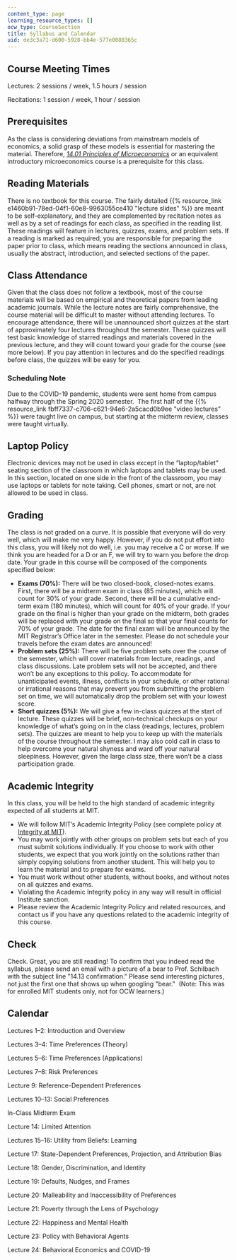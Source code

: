 ```yaml
---
content_type: page
learning_resource_types: []
ocw_type: CourseSection
title: Syllabus and Calendar
uid: de3c3a71-d600-5928-bb4e-577e0088365c
---
```


Course Meeting Times 
---------------------

Lectures: 2 sessions / week, 1.5 hours / session 

Recitations: 1 session / week, 1 hour / session

Prerequisites
-------------

As the class is considering deviations from mainstream models of economics, a solid grasp of these models is essential for mastering the material. Therefore, _[14.01 Principles of Microeconomics](/courses/14-01sc-principles-of-microeconomics-fall-2011)_ or an equivalent introductory microeconomics course is a prerequisite for this class. 

Reading Materials
-----------------

There is no textbook for this course. The fairly detailed {{% resource_link e1460b91-78ed-04f1-60e8-9963055ce410 "lecture slides" %}} are meant to be self-explanatory, and they are complemented by recitation notes as well as by a set of readings for each class, as specified in the reading list. These readings will feature in lectures, quizzes, exams, and problem sets. If a reading is marked as required, you are responsible for preparing the paper prior to class, which means reading the sections announced in class, usually the abstract, introduction, and selected sections of the paper.

Class Attendance
----------------

Given that the class does not follow a textbook, most of the course materials will be based on empirical and theoretical papers from leading academic journals. While the lecture notes are fairly comprehensive, the course material will be difficult to master without attending lectures. To encourage attendance, there will be unannounced short quizzes at the start of approximately four lectures throughout the semester. These quizzes will test basic knowledge of starred readings and materials covered in the previous lecture, and they will count toward your grade for the course (see more below). If you pay attention in lectures and do the specified readings before class, the quizzes will be easy for you.

### Scheduling Note

Due to the COVID-19 pandemic, students were sent home from campus halfway through the Spring 2020 semester.  The first half of the {{% resource_link fbff7337-c706-c621-94e6-2a5cacd0b9ee "video lectures" %}} were taught live on campus, but starting at the midterm review, classes were taught virtually.  

Laptop Policy
-------------

Electronic devices may not be used in class except in the “laptop/tablet” seating section of the classroom in which laptops and tablets may be used. In this section, located on one side in the front of the classroom, you may use laptops or tablets for note taking. Cell phones, smart or not, are not allowed to be used in class.

Grading
-------

The class is not graded on a curve. It is possible that everyone will do very well, which will make me very happy. However, if you do not put effort into this class, you will likely not do well, i.e. you may receive a C or worse. If we think you are headed for a D or an F, we will try to warn you before the drop date. Your grade in this course will be composed of the components specified below:

*   **Exams (70%):** There will be two closed-book, closed-notes exams. First, there will be a midterm exam in class (85 minutes), which will count for 30% of your grade. Second, there will be a cumulative end-term exam (180 minutes), which will count for 40% of your grade. If your grade on the final is higher than your grade on the midterm, both grades will be replaced with your grade on the final so that your final counts for 70% of your grade. The date for the final exam will be announced by the MIT Registrar’s Office later in the semester. Please do not schedule your travels before the exam dates are announced!
*   **Problem sets (25%):** There will be five problem sets over the course of the semester, which will cover materials from lecture, readings, and class discussions. Late problem sets will not be accepted, and there won’t be any exceptions to this policy. To accommodate for unanticipated events, illness, conflicts in your schedule, or other rational or irrational reasons that may prevent you from submitting the problem set on time, we will automatically drop the problem set with your lowest score.
*   **Short quizzes (5%):** We will give a few in-class quizzes at the start of lecture. These quizzes will be brief, non-technical checkups on your knowledge of what’s going on in the class (readings, lectures, problem sets). The quizzes are meant to help you to keep up with the materials of the course throughout the semester. I may also cold call in class to help overcome your natural shyness and ward off your natural sleepiness. However, given the large class size, there won’t be a class participation grade.

Academic Integrity
------------------

In this class, you will be held to the high standard of academic integrity expected of all students at MIT.

*   We will follow MIT’s Academic Integrity Policy (see complete policy at [Integrity at MIT](http://integrity.mit.edu/)).
*   You may work jointly with other groups on problem sets but each of you must submit solutions individually. If you choose to work with other students, we expect that you work jointly on the solutions rather than simply copying solutions from another student. This will help you to learn the material and to prepare for exams.
*   You must work without other students, without books, and without notes on all quizzes and exams.
*   Violating the Academic Integrity policy in any way will result in official Institute sanction.
*   Please review the Academic Integrity Policy and related resources, and contact us if you have any questions related to the academic integrity of this course.

Check
-----

Check. Great, you are still reading! To confirm that you indeed read the syllabus, please send an email with a picture of a bear to Prof. Schilbach with the subject line "14.13 confirmation." Please send interesting pictures, not just the first one that shows up when googling "bear."  (Note: This was for enrolled MIT students only, not for OCW learners.) 

Calendar
--------

Lectures 1–2: Introduction and Overview

Lectures 3–4: Time Preferences (Theory)

Lectures 5–6: Time Preferences (Applications)

Lectures 7–8: Risk Preferences

Lecture 9: Reference-Dependent Preferences

Lectures 10–13: Social Preferences

In-Class Midterm Exam

Lecture 14: Limited Attention

Lectures 15–16: Utility from Beliefs: Learning 

Lecture 17: State-Dependent Preferences, Projection, and Attribution Bias

Lecture 18: Gender, Discrimination, and Identity

Lecture 19: Defaults, Nudges, and Frames

Lecture 20: Malleability and Inaccessibility of Preferences

Lecture 21: Poverty through the Lens of Psychology

Lecture 22: Happiness and Mental Health

Lecture 23: Policy with Behavioral Agents

Lecture 24: Behavioral Economics and COVID-19